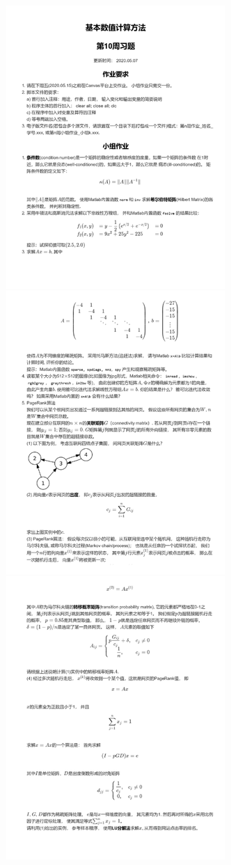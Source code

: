![ins1](https://github.com/K1nght/Numerical-calculation-method-homework/blob/master/img/%E5%9F%BA%E6%9C%AC%E6%95%B0%E5%80%BC%E8%AE%A1%E7%AE%97-%E7%AC%AC10%E5%91%A8%E4%B9%A0%E9%A2%98-2019-2020-2/%E5%9F%BA%E6%9C%AC%E6%95%B0%E5%80%BC%E8%AE%A1%E7%AE%97-%E7%AC%AC10%E5%91%A8%E4%B9%A0%E9%A2%98-2019-2020-2_page-0001.jpg?raw=true 'ins1')
![ins2](https://github.com/K1nght/Numerical-calculation-method-homework/blob/master/img/%E5%9F%BA%E6%9C%AC%E6%95%B0%E5%80%BC%E8%AE%A1%E7%AE%97-%E7%AC%AC10%E5%91%A8%E4%B9%A0%E9%A2%98-2019-2020-2/%E5%9F%BA%E6%9C%AC%E6%95%B0%E5%80%BC%E8%AE%A1%E7%AE%97-%E7%AC%AC10%E5%91%A8%E4%B9%A0%E9%A2%98-2019-2020-2_page-0002.jpg?raw=true 'ins2')
![ins3](https://github.com/K1nght/Numerical-calculation-method-homework/blob/master/img/%E5%9F%BA%E6%9C%AC%E6%95%B0%E5%80%BC%E8%AE%A1%E7%AE%97-%E7%AC%AC10%E5%91%A8%E4%B9%A0%E9%A2%98-2019-2020-2/%E5%9F%BA%E6%9C%AC%E6%95%B0%E5%80%BC%E8%AE%A1%E7%AE%97-%E7%AC%AC10%E5%91%A8%E4%B9%A0%E9%A2%98-2019-2020-2_page-0003.jpg?raw=true 'ins3')
